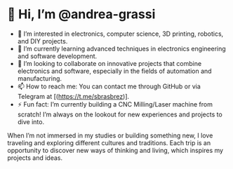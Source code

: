 # 👋 Hi, I’m @andrea-grassi

- 👀 I’m interested in electronics, computer science, 3D printing, robotics, and DIY projects.
- 🌱 I’m currently learning advanced techniques in electronics engineering and software development.
- 💞️ I’m looking to collaborate on innovative projects that combine electronics and software, especially in the fields of automation and manufacturing.
- 📫 How to reach me: You can contact me through GitHub or via Telegram at [(https://t.me/sbrasbrez)].
- ⚡ Fun fact: I’m currently building a CNC Milling/Laser machine from scratch! I’m always on the lookout for new experiences and projects to dive into.

When I’m not immersed in my studies or building something new, I love traveling and exploring different cultures and traditions. Each trip is an opportunity to discover new ways of thinking and living, which inspires my projects and ideas.

<!---
andrea-grassi/andrea-grassi is a ✨ special ✨ repository because its `README.md` (this file) appears on your GitHub profile.
You can click the Preview link to take a look at your changes.
--->
